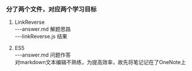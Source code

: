### 分了两个文件，对应两个学习目标

1. LinkReverse  
    ---answer.md  解题思路  
    ---linkReverse.js  结果

2. ES5  
    ---answer.md  问题作答  
    对markdown文本编辑不熟练，为提高效率，故先将笔记记在了OneNote上
